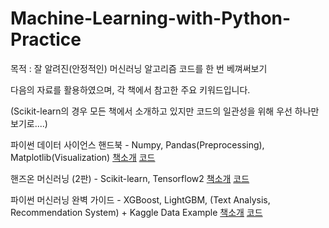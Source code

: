 # Machine-Learning-with-Python-Practice

목적 : 잘 알려진(안정적인) 머신러닝 알고리즘 코드를 한 번 베껴써보기

다음의 자료를 활용하였으며, 각 책에서 참고한 주요 키워드입니다. 

(Scikit-learn의 경우 모든 책에서 소개하고 있지만 코드의 일관성을 위해 우선 하나만 보기로....)

파이썬 데이터 사이언스 핸드북 - Numpy, Pandas(Preprocessing), Matplotlib(Visualization) [책소개](https://wikibook.co.kr/python-ds-handbook/) [코드](https://github.com/jakevdp/PythonDataScienceHandbook)

핸즈온 머신러닝 (2판) - Scikit-learn, Tensorflow2 [책소개](https://m.hanbit.co.kr/store/books/book_view.html?p_code=B7033438574) [코드](https://github.com/rickiepark/handson-ml2)

파이썬 머신러닝 완벽 가이드 - XGBoost, LightGBM, (Text Analysis, Recommendation System) + Kaggle Data Example [책소개](https://wikibook.co.kr/pymldg-rev/) [코드](https://github.com/wikibook/ml-definitive-guide)
